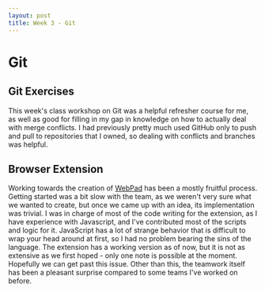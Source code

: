 ```yaml
---
layout: post
title: Week 3 - Git
---
```


# Git 

## Git Exercises

This week's class workshop on Git was a helpful refresher course for me, as well as good for filling in my gap in knowledge on how to actually deal with merge conflicts. I had previously pretty much used GitHub only to push and pull to repositories that I owned, so dealing with conflicts and branches was helpful.

<!--more-->

## Browser Extension

Working towards the creation of [WebPad](https://github.com/ossd-s24/WebPad/) has been a mostly fruitful process. Getting started was a bit slow with the team, as we weren't very sure what we wanted to create, but once we came up with an idea, its implementation was trivial. I was in charge of most of the code writing for the extension, as I have experience with Javascript, and I've contributed most of the scripts and logic for it. JavaScript has a lot of strange behavior that is difficult to wrap your head around at first, so I had no problem bearing the sins of the language. The extension has a working version as of now, but it is not as extensive as we first hoped - only one note is possible at the moment. Hopefully we can get past this issue. Other than this, the teamwork itself has been a pleasant surprise compared to some teams I've worked on before.